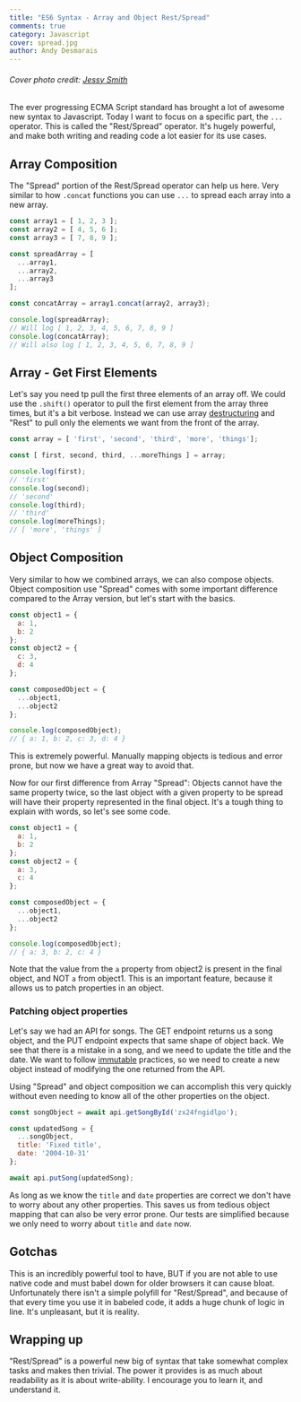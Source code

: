 ```yaml
---
title: "ES6 Syntax - Array and Object Rest/Spread"
comments: true
category: Javascript
cover: spread.jpg
author: Andy Desmarais
---
```


###### Cover photo credit: [Jessy Smith](https://unsplash.com/@jessysmith)

The ever progressing ECMA Script standard has brought a lot of awesome new syntax to Javascript. Today I want to focus on a specific part, the `...` operator. This is called the "Rest/Spread" operator. It's hugely powerful, and make both writing and reading code a lot easier for its use cases.

## Array Composition

The "Spread" portion of the Rest/Spread operator can help us here. Very similar to how `.concat` functions you can use `...` to spread each array into a new array.

```javascript
const array1 = [ 1, 2, 3 ];
const array2 = [ 4, 5, 6 ];
const array3 = [ 7, 8, 9 ];

const spreadArray = [
  ...array1,
  ...array2,
  ...array3
];

const concatArray = array1.concat(array2, array3);

console.log(spreadArray);
// Will log [ 1, 2, 3, 4, 5, 6, 7, 8, 9 ]
console.log(concatArray);
// Will also log [ 1, 2, 3, 4, 5, 6, 7, 8, 9 ]
```

## Array - Get First Elements

Let's say you need tp pull the first three elements of an array off. We could use the `.shift()` operator to pull the first element from the array three times, but it's a bit verbose. Instead we can use array [destructuring](https://developer.mozilla.org/en-US/docs/Web/JavaScript/Reference/Operators/Destructuring_assignment) and "Rest" to pull only the elements we want from the front of the array.

```javascript
const array = [ 'first', 'second', 'third', 'more', 'things'];

const [ first, second, third, ...moreThings ] = array;

console.log(first);
// 'first'
console.log(second);
// 'second'
console.log(third);
// 'third'
console.log(moreThings);
// [ 'more', 'things' ]
```

## Object Composition

Very similar to how we combined arrays, we can also compose objects. Object composition use "Spread" comes with some important difference compared to the Array version, but let's start with the basics.

```javascript
const object1 = {
  a: 1,
  b: 2
};
const object2 = {
  c: 3,
  d: 4
};

const composedObject = {
  ...object1,
  ...object2
};

console.log(composedObject);
// { a: 1, b: 2, c: 3, d: 4 }
```

This is extremely powerful. Manually mapping objects is tedious and error prone, but now we have a great way to avoid that.

Now for our first difference from Array "Spread": Objects cannot have the same property twice, so the last object with a given property to be spread will have their property represented in the final object. It's a tough thing to explain with words, so let's see some code.

```javascript
const object1 = {
  a: 1,
  b: 2
};
const object2 = {
  a: 3,
  c: 4
};

const composedObject = {
  ...object1,
  ...object2
};

console.log(composedObject);
// { a: 3, b: 2, c: 4 }
```

Note that the value from the `a` property from object2 is present in the final object, and NOT `a` from object1. This is an important feature, because it allows us to patch properties in an object.

### Patching object properties

Let's say we had an API for songs. The GET endpoint returns us a song object, and the PUT endpoint expects that same shape of object back. We see that there is a mistake in a song, and we need to update the title and the date. We want to follow [immutable](https://en.wikipedia.org/wiki/Immutable_object) practices, so we need to create a new object instead of modifying the one returned from the API.

Using "Spread" and object composition we can accomplish this very quickly without even needing to know all of the other properties on the object.

```javascript
const songObject = await api.getSongById('zx24fngidlpo');

const updatedSong = {
  ...songObject,
  title: 'Fixed title',
  date: '2004-10-31'
};

await api.putSong(updatedSong);
```

As long as we know the `title` and `date` properties are correct we don't have to worry about any other properties. This saves us from tedious object mapping that can also be very error prone. Our tests are simplified because we only need to worry about `title` and `date` now.

## Gotchas

This is an incredibly powerful tool to have, BUT if you are not able to use native code and must babel down for older browsers it can cause bloat. Unfortunately there isn't a simple polyfill for "Rest/Spread", and because of that every time you use it in babeled code, it adds a huge chunk of logic in line. It's unpleasant, but it is reality.

## Wrapping up

"Rest/Spread" is a powerful new big of syntax that take somewhat complex tasks and makes then trivial. The power it provides is as much about readability as it is about write-ability. I encourage you to learn it, and understand it.
